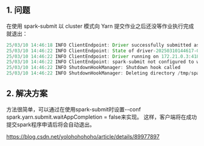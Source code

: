 ## 1. 问题

在使用 spark-submit 以 cluster 模式向 Yarn 提交作业之后还没等作业执行完成就退出：
```java
25/03/10 14:46:18 INFO ClientEndpoint: Driver successfully submitted as driver-20250310144617-0000
25/03/10 14:46:22 INFO ClientEndpoint: State of driver-20250310144617-0000 is RUNNING
25/03/10 14:46:22 INFO ClientEndpoint: Driver running on 172.21.0.3:41839 (worker-20250310143614-172.21.0.3-41839)
25/03/10 14:46:22 INFO ClientEndpoint: spark-submit not configured to wait for completion, exiting spark-submit JVM.
25/03/10 14:46:22 INFO ShutdownHookManager: Shutdown hook called
25/03/10 14:46:22 INFO ShutdownHookManager: Deleting directory /tmp/spark-c81ee881-8a11-4fab-bfdc-68121490d7d5
```

## 2. 解决方案

方法很简单，可以通过在使用spark-submit时设置--conf spark.yarn.submit.waitAppCompletion = false来实现。 这样，客户端将在成功提交spark程序申请后将会自动退出。

https://blog.csdn.net/yolohohohoho/article/details/89977897
